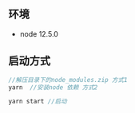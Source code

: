 ## 环境
- node 12.5.0

## 启动方式
``` javascript
//解压目录下的node_modules.zip 方式1 
yarn  //安装node 依赖 方式2

yarn start //启动
```